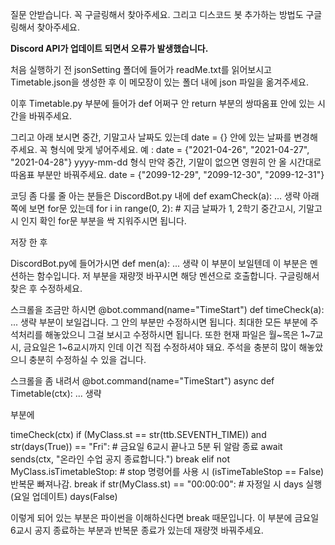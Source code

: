 질문 안받습니다. 꼭 구글링해서 찾아주세요.
그리고 디스코드 봇 추가하는 방법도 구글링해서 찾아주세요.

**Discord API가 업데이트 되면서 오류가 발생했습니다.**

처음 실행하기 전 jsonSetting 폴더에 들어가 readMe.txt를 읽어보시고 Timetable.json을 생성한 후
이 메모장이 있는 폴더 내에 json 파일을 옮겨주세요.

이후 Timetable.py 부분에 들어가 def 어쩌구 안 return 부분의 쌍따옴표 안에 있는 시간을 바꿔주세요.

그리고 아래 보시면 중간, 기말고사 날짜도 있는데 date = {} 안에 있는 날짜를 변경해주세요.
꼭 형식에 맞게 넣어주세요. 예 : date = {"2021-04-26", "2021-04-27", "2021-04-28"}
yyyy-mm-dd 형식
만약 중간, 기말이 없으면 영원히 안 올 시간대로 따옴표 부분만 바꿔주세요.
date = {"2099-12-29", "2099-12-30", "2099-12-31"}

코딩 좀 다룰 줄 아는 분들은
DiscordBot.py 내에
def examCheck(a): ... 생략
아래쪽에 보면 for문 있는데
for i in range(0, 2):  # 지금 날짜가 1, 2학기 중간고시, 기말고시 인지 확인
for문 부분을 싹 지워주시면 됩니다.

저장 한 후

DiscordBot.py에 들어가시면
def men(a): ... 생략
이 부분이 보일텐데 이 부분은 멘션하는 함수입니다.
저 부분을 재량껏 바꾸시면 해당 멘션으로 호출합니다.
구글링해서 찾은 후 수정하세요.

 스크롤을 조금만 하시면
@bot.command(name="TimeStart")
def timeCheck(a): ... 생략
부분이 보일겁니다. 그 안의 부분만 수정하시면 됩니다.
최대한 모든 부분에 주석처리를 해놓았으니 그걸 보시고 수정하시면 됩니다.
또한 현재 파일은 월~목은 1~7교시, 금요일은 1~6교시까지 인데 이건 직접 수정하셔야 돼요.
주석을 충분히 많이 해놓았으니 충분히 수정하실 수 있을 겁니다.

스크롤을 좀 내려서
@bot.command(name="TimeStart")
async def Timetable(ctx): ... 생략

부분에

timeCheck(ctx)
        if (MyClass.st == str(ttb.SEVENTH_TIME)) and str(days(True)) == "Fri":  # 금요일 6교시 끝나고 5분 뒤 알람 종료
            await sends(ctx, "온라인 수업 공지 종료합니다.")
            break
        elif not MyClass.isTimetableStop:  # stop 명령어를 사용 시 (isTimeTableStop == False) 반복문 빠져나감.
            break
        if str(MyClass.st) == "00:00:00":  # 자정일 시 days 실행 (요일 업데이트)
            days(False)

이렇게 되어 있는 부분은 파이썬을 이해하신다면 break 때문입니다.
이 부분에 금요일 6교시 공지 종료하는 부분과 반복문 종료가 있는데
재량껏 바꿔주세요.
